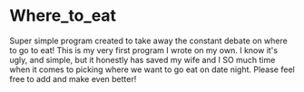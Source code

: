 # Where_to_eat
Super simple program created to take away the constant debate on where to go to eat! 
This is my very first program I wrote on my own. I know it's ugly, and simple, but it honestly has saved my wife and I SO much time when it comes to picking where we want to go eat on date night. Please feel free to add and make even better! 
